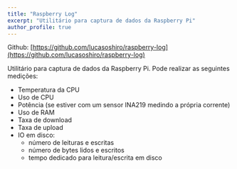 ```yaml
---
title: "Raspberry Log"
excerpt: "Utilitário para captura de dados da Raspberry Pi"
author_profile: true
---
```


Github: [https://github.com/lucasoshiro/raspberry-log](https://github.com/lucasoshiro/raspberry-log)

Utilitário para captura de dados da Raspberry Pi. Pode realizar as seguintes
medições:

- Temperatura da CPU
- Uso de CPU
- Potência (se estiver com um sensor INA219 medindo a própria corrente)
- Uso de RAM
- Taxa de download
- Taxa de upload
- IO em disco:
  - número de leituras e escritas
  - número de bytes lidos e escritos
  - tempo dedicado para leitura/escrita em disco
